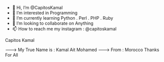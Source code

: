 - 👋 Hi, I’m @CapitosKamal
- 👀 I’m interested in Programming
- 🌱 I’m currently learning Python . Perl . PHP . Ruby
- 💞️ I’m looking to collaborate on Anything
- 📫 How to reach me my instagram : @capitoskamal

<!---

---> Capitos Kamal
---> My True Name is : Kamal Ait Mohamed
---> From : Morocco
              Thanks For All
